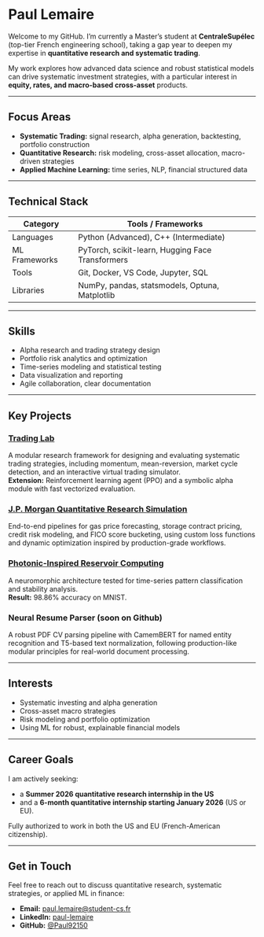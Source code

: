 # Paul Lemaire

Welcome to my GitHub. I’m currently a Master’s student at **CentraleSupélec** (top-tier French engineering school), taking a gap year to deepen my expertise in **quantitative research and systematic trading**.  

My work explores how advanced data science and robust statistical models can drive systematic investment strategies, with a particular interest in **equity, rates, and macro-based cross-asset** products.

---

## Focus Areas

- **Systematic Trading:** signal research, alpha generation, backtesting, portfolio construction  
- **Quantitative Research:** risk modeling, cross-asset allocation, macro-driven strategies  
- **Applied Machine Learning:** time series, NLP, financial structured data  

---

## Technical Stack

| Category        | Tools / Frameworks                                          |
|-----------------|-------------------------------------------------------------|
| Languages       | Python (Advanced), C++ (Intermediate)                       |
| ML Frameworks   | PyTorch, scikit-learn, Hugging Face Transformers            |
| Tools           | Git, Docker, VS Code, Jupyter, SQL                          |
| Libraries       | NumPy, pandas, statsmodels, Optuna, Matplotlib              |

---

## Skills

- Alpha research and trading strategy design  
- Portfolio risk analytics and optimization  
- Time-series modeling and statistical testing  
- Data visualization and reporting  
- Agile collaboration, clear documentation

---

## Key Projects

### [Trading Lab](https://github.com/Paul92150/trading-lab)
A modular research framework for designing and evaluating systematic trading strategies, including momentum, mean-reversion, market cycle detection, and an interactive virtual trading simulator.  
**Extension:** Reinforcement learning agent (PPO) and a symbolic alpha module with fast vectorized evaluation.

### [J.P. Morgan Quantitative Research Simulation](https://github.com/Paul92150/jpmorgan-quant-sim)
End-to-end pipelines for gas price forecasting, storage contract pricing, credit risk modeling, and FICO score bucketing, using custom loss functions and dynamic optimization inspired by production-grade workflows.

### [Photonic-Inspired Reservoir Computing](https://github.com/Paul92150/photonic-reservoir)
A neuromorphic architecture tested for time-series pattern classification and stability analysis.  
**Result:** 98.86% accuracy on MNIST.

### Neural Resume Parser (soon on Github)
A robust PDF CV parsing pipeline with CamemBERT for named entity recognition and T5-based text normalization, following production-like modular principles for real-world document processing.

---

## Interests

- Systematic investing and alpha generation  
- Cross-asset macro strategies  
- Risk modeling and portfolio optimization  
- Using ML for robust, explainable financial models

---

## Career Goals

I am actively seeking:  
- a **Summer 2026 quantitative research internship in the US**  
- and a **6-month quantitative internship starting January 2026** (US or EU).  

Fully authorized to work in both the US and EU (French-American citizenship).

---

## Get in Touch

Feel free to reach out to discuss quantitative research, systematic strategies, or applied ML in finance:  

- **Email:** paul.lemaire@student-cs.fr  
- **LinkedIn:** [paul-lemaire](https://www.linkedin.com/in/paul-lemaire-aa0369289)  
- **GitHub:** [@Paul92150](https://github.com/Paul92150)
